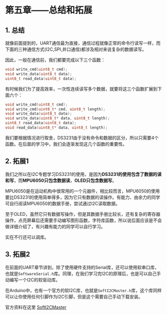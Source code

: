 # 第五章——总结和拓展

## 1. 总结

就像前面提到的，UART通信最为直接，通信过程就像正常的命令行读写一样，而下面的三种通信方式(I2C,SPI,并口通信)都涉及相对来说复杂的数据读写。

因此，一般在通信前，我们都要完成以下三个函数：

```cpp
void write_cmd(uint8_t cmd);
void write_data(uint8_t data);
uint8_t read_data(uint8_t data);
```

有时候我们为了提高效率，一次性连续读写多个数据，就要将这三个函数扩展到下面六个：

```cpp
void write_cmd(uint8_t cmd);
void write_cmd(uint8_t* cmd, uint8_t length);
void write_data(uint8_t data);
void write_data(uint8_t* data, uint8_t length);
uint8_t read_data(uint8_t data);
void read_data(uint8_t* data, uint8_t length);
```

我们要根据情况进行取舍，DS3231由于没有命令和数据的区分，所以只需要4个函数。在后面的学习中，我们会逐渐发现这几个函数的重要性。

## 2. 拓展1

我们之所以在I2C专题学习DS3231的使用，是因为**DS3231的使用包含了数据的读和写**，而**MPU6050只包含数据读**，**OLED只包含数据写**。

MPU6050是在运动机构中很常用的一个元器件，相比较而言，MPU6050的使用要比DS3231的使用简单得多，因为它只有数据的读操作。有能力、由余力的同学可自行阅读MPU6050的数据手册，尝试通过I2C读取数据。

至于OLED，虽然它只有数据写操作，但是其数据手册比较长，还有复杂的寄存器操作，点亮屏幕后还需要手动编写图形函数，字符库函数，所以说后面应该是不会做详细介绍了，有兴趣有能力的同学可以自行学习。

实在不行还可以调库。

## 3. 拓展2

在前面的UART章节讲到，除了使用硬件支持的Serial库，还可以使用软串口库，也就是`SoftwareSerial.h`库。同理，在我们学习完I2C的原理后，也是可以自己手动编写一个I2C的软驱动库。

在Arduino中，也有一个官方的软I2C库，也就是`SoftI2CMaster.h`库，这个库同样可以让你使用任何引脚作为I2C引脚，但是这个需要自己手动下载安装。

官方资料在这里 [SoftI2CMaster](https://github.com/felias-fogg/SoftI2CMaster)
